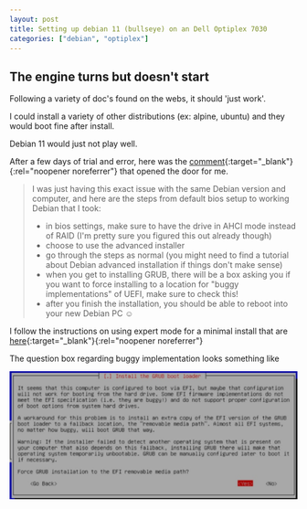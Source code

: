 ```yaml
---
layout: post
title: Setting up debian 11 (bullseye) on an Dell Optiplex 7030
categories: ["debian", "optiplex"]
---
```


## The engine turns but doesn't start

Following a variety of doc's found on the webs, it should 'just work'.

I could install a variety of other distributions (ex: alpine, ubuntu) and they would boot fine after install.  

Debian 11 would just not play well.

After a few days of trial and error, here was the [comment](https://www.reddit.com/r/linuxquestions/comments/t28k97/comment/hyqsxu4/?utm_source=share&utm_medium=web2x&context=3){:target="_blank"}{:rel="noopener noreferrer"} that opened the door for me.


> I was just having this exact issue with the same Debian version and computer, and here are the steps from default bios setup to working Debian that I took:
>
> - in bios settings, make sure to have the drive in AHCI mode instead of RAID (I'm pretty sure you figured this out already though)
> - choose to use the advanced installer
> - go through the steps as normal (you might need to find a tutorial about Debian advanced installation if things don't make sense)
> - when you get to installing GRUB, there will be a box asking you if you want to force installing to a location for "buggy implementations" of UEFI, make sure to check this!
> - after you finish the installation, you should be able to reboot into your new Debian PC ☺

I follow the instructions on using expert mode for a minimal install that are [here](https://dev.to/brandonwallace/how-to-install-debian-11-bullseye-expert-mode-minimal-install-10pd){:target="_blank"}{:rel="noopener noreferrer"}

The question box regarding buggy implementation looks something like 

![GRUB installer question box](/images/grub_boot_loader_question.png)

